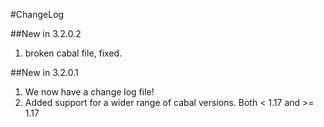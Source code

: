 #ChangeLog

##New in 3.2.0.2

1. broken cabal file, fixed.

##New in 3.2.0.1 

1. We now have a change log file!
2. Added support for a wider range of cabal versions. 
    Both < 1.17 and >= 1.17
